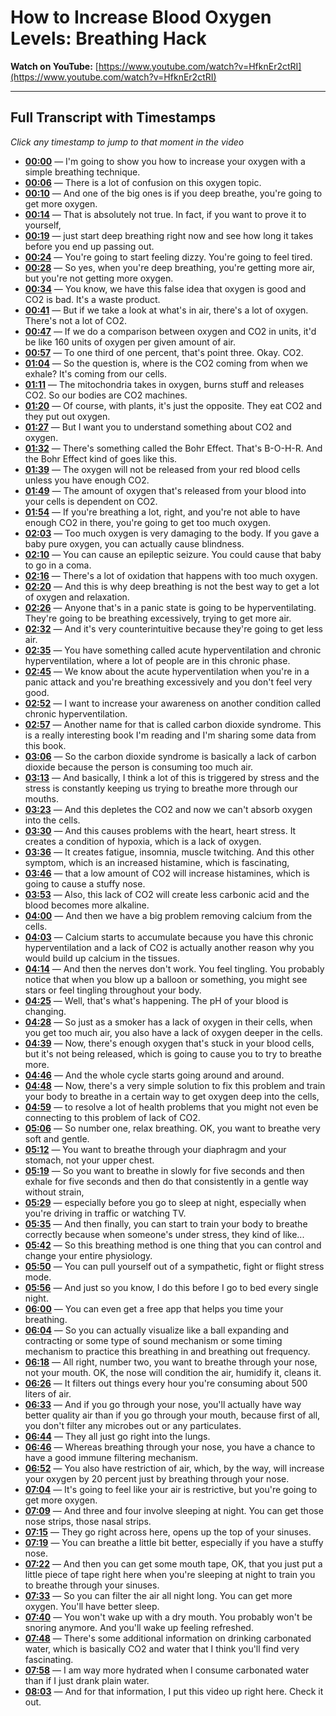 # How to Increase Blood Oxygen Levels: Breathing Hack

**Watch on YouTube:** [https://www.youtube.com/watch?v=HfknEr2ctRI](https://www.youtube.com/watch?v=HfknEr2ctRI)

---

## Full Transcript with Timestamps

*Click any timestamp to jump to that moment in the video*

- **[00:00](https://www.youtube.com/watch?v=HfknEr2ctRI&t=0s)** — I'm going to show you how to increase your oxygen with a simple breathing technique.
- **[00:06](https://www.youtube.com/watch?v=HfknEr2ctRI&t=6s)** — There is a lot of confusion on this oxygen topic.
- **[00:10](https://www.youtube.com/watch?v=HfknEr2ctRI&t=10s)** — And one of the big ones is if you deep breathe, you're going to get more oxygen.
- **[00:14](https://www.youtube.com/watch?v=HfknEr2ctRI&t=14s)** — That is absolutely not true. In fact, if you want to prove it to yourself,
- **[00:19](https://www.youtube.com/watch?v=HfknEr2ctRI&t=19s)** — just start deep breathing right now and see how long it takes before you end up passing out.
- **[00:24](https://www.youtube.com/watch?v=HfknEr2ctRI&t=24s)** — You're going to start feeling dizzy. You're going to feel tired.
- **[00:28](https://www.youtube.com/watch?v=HfknEr2ctRI&t=28s)** — So yes, when you're deep breathing, you're getting more air, but you're not getting more oxygen.
- **[00:34](https://www.youtube.com/watch?v=HfknEr2ctRI&t=34s)** — You know, we have this false idea that oxygen is good and CO2 is bad. It's a waste product.
- **[00:41](https://www.youtube.com/watch?v=HfknEr2ctRI&t=41s)** — But if we take a look at what's in air, there's a lot of oxygen. There's not a lot of CO2.
- **[00:47](https://www.youtube.com/watch?v=HfknEr2ctRI&t=47s)** — If we do a comparison between oxygen and CO2 in units, it'd be like 160 units of oxygen per given amount of air.
- **[00:57](https://www.youtube.com/watch?v=HfknEr2ctRI&t=57s)** — To one third of one percent, that's point three. Okay. CO2.
- **[01:04](https://www.youtube.com/watch?v=HfknEr2ctRI&t=64s)** — So the question is, where is the CO2 coming from when we exhale? It's coming from our cells.
- **[01:11](https://www.youtube.com/watch?v=HfknEr2ctRI&t=71s)** — The mitochondria takes in oxygen, burns stuff and releases CO2. So our bodies are CO2 machines.
- **[01:20](https://www.youtube.com/watch?v=HfknEr2ctRI&t=80s)** — Of course, with plants, it's just the opposite. They eat CO2 and they put out oxygen.
- **[01:27](https://www.youtube.com/watch?v=HfknEr2ctRI&t=87s)** — But I want you to understand something about CO2 and oxygen.
- **[01:32](https://www.youtube.com/watch?v=HfknEr2ctRI&t=92s)** — There's something called the Bohr Effect. That's B-O-H-R. And the Bohr Effect kind of goes like this.
- **[01:39](https://www.youtube.com/watch?v=HfknEr2ctRI&t=99s)** — The oxygen will not be released from your red blood cells unless you have enough CO2.
- **[01:49](https://www.youtube.com/watch?v=HfknEr2ctRI&t=109s)** — The amount of oxygen that's released from your blood into your cells is dependent on CO2.
- **[01:54](https://www.youtube.com/watch?v=HfknEr2ctRI&t=114s)** — If you're breathing a lot, right, and you're not able to have enough CO2 in there, you're going to get too much oxygen.
- **[02:03](https://www.youtube.com/watch?v=HfknEr2ctRI&t=123s)** — Too much oxygen is very damaging to the body. If you gave a baby pure oxygen, you can actually cause blindness.
- **[02:10](https://www.youtube.com/watch?v=HfknEr2ctRI&t=130s)** — You can cause an epileptic seizure. You could cause that baby to go in a coma.
- **[02:16](https://www.youtube.com/watch?v=HfknEr2ctRI&t=136s)** — There's a lot of oxidation that happens with too much oxygen.
- **[02:20](https://www.youtube.com/watch?v=HfknEr2ctRI&t=140s)** — And this is why deep breathing is not the best way to get a lot of oxygen and relaxation.
- **[02:26](https://www.youtube.com/watch?v=HfknEr2ctRI&t=146s)** — Anyone that's in a panic state is going to be hyperventilating. They're going to be breathing excessively, trying to get more air.
- **[02:32](https://www.youtube.com/watch?v=HfknEr2ctRI&t=152s)** — And it's very counterintuitive because they're going to get less air.
- **[02:35](https://www.youtube.com/watch?v=HfknEr2ctRI&t=155s)** — You have something called acute hyperventilation and chronic hyperventilation, where a lot of people are in this chronic phase.
- **[02:45](https://www.youtube.com/watch?v=HfknEr2ctRI&t=165s)** — We know about the acute hyperventilation when you're in a panic attack and you're breathing excessively and you don't feel very good.
- **[02:52](https://www.youtube.com/watch?v=HfknEr2ctRI&t=172s)** — I want to increase your awareness on another condition called chronic hyperventilation.
- **[02:57](https://www.youtube.com/watch?v=HfknEr2ctRI&t=177s)** — Another name for that is called carbon dioxide syndrome. This is a really interesting book I'm reading and I'm sharing some data from this book.
- **[03:06](https://www.youtube.com/watch?v=HfknEr2ctRI&t=186s)** — So the carbon dioxide syndrome is basically a lack of carbon dioxide because the person is consuming too much air.
- **[03:13](https://www.youtube.com/watch?v=HfknEr2ctRI&t=193s)** — And basically, I think a lot of this is triggered by stress and the stress is constantly keeping us trying to breathe more through our mouths.
- **[03:23](https://www.youtube.com/watch?v=HfknEr2ctRI&t=203s)** — And this depletes the CO2 and now we can't absorb oxygen into the cells.
- **[03:30](https://www.youtube.com/watch?v=HfknEr2ctRI&t=210s)** — And this causes problems with the heart, heart stress. It creates a condition of hypoxia, which is a lack of oxygen.
- **[03:36](https://www.youtube.com/watch?v=HfknEr2ctRI&t=216s)** — It creates fatigue, insomnia, muscle twitching. And this other symptom, which is an increased histamine, which is fascinating,
- **[03:46](https://www.youtube.com/watch?v=HfknEr2ctRI&t=226s)** — that a low amount of CO2 will increase histamines, which is going to cause a stuffy nose.
- **[03:53](https://www.youtube.com/watch?v=HfknEr2ctRI&t=233s)** — Also, this lack of CO2 will create less carbonic acid and the blood becomes more alkaline.
- **[04:00](https://www.youtube.com/watch?v=HfknEr2ctRI&t=240s)** — And then we have a big problem removing calcium from the cells.
- **[04:03](https://www.youtube.com/watch?v=HfknEr2ctRI&t=243s)** — Calcium starts to accumulate because you have this chronic hyperventilation and a lack of CO2 is actually another reason why you would build up calcium in the tissues.
- **[04:14](https://www.youtube.com/watch?v=HfknEr2ctRI&t=254s)** — And then the nerves don't work. You feel tingling. You probably notice that when you blow up a balloon or something, you might see stars or feel tingling throughout your body.
- **[04:25](https://www.youtube.com/watch?v=HfknEr2ctRI&t=265s)** — Well, that's what's happening. The pH of your blood is changing.
- **[04:28](https://www.youtube.com/watch?v=HfknEr2ctRI&t=268s)** — So just as a smoker has a lack of oxygen in their cells, when you get too much air, you also have a lack of oxygen deeper in the cells.
- **[04:39](https://www.youtube.com/watch?v=HfknEr2ctRI&t=279s)** — Now, there's enough oxygen that's stuck in your blood cells, but it's not being released, which is going to cause you to try to breathe more.
- **[04:46](https://www.youtube.com/watch?v=HfknEr2ctRI&t=286s)** — And the whole cycle starts going around and around.
- **[04:48](https://www.youtube.com/watch?v=HfknEr2ctRI&t=288s)** — Now, there's a very simple solution to fix this problem and train your body to breathe in a certain way to get oxygen deep into the cells,
- **[04:59](https://www.youtube.com/watch?v=HfknEr2ctRI&t=299s)** — to resolve a lot of health problems that you might not even be connecting to this problem of lack of CO2.
- **[05:06](https://www.youtube.com/watch?v=HfknEr2ctRI&t=306s)** — So number one, relax breathing. OK, you want to breathe very soft and gentle.
- **[05:12](https://www.youtube.com/watch?v=HfknEr2ctRI&t=312s)** — You want to breathe through your diaphragm and your stomach, not your upper chest.
- **[05:19](https://www.youtube.com/watch?v=HfknEr2ctRI&t=319s)** — So you want to breathe in slowly for five seconds and then exhale for five seconds and then do that consistently in a gentle way without strain,
- **[05:29](https://www.youtube.com/watch?v=HfknEr2ctRI&t=329s)** — especially before you go to sleep at night, especially when you're driving in traffic or watching TV.
- **[05:35](https://www.youtube.com/watch?v=HfknEr2ctRI&t=335s)** — And then finally, you can start to train your body to breathe correctly because when someone's under stress, they kind of like...
- **[05:42](https://www.youtube.com/watch?v=HfknEr2ctRI&t=342s)** — So this breathing method is one thing that you can control and change your entire physiology.
- **[05:50](https://www.youtube.com/watch?v=HfknEr2ctRI&t=350s)** — You can pull yourself out of a sympathetic, fight or flight stress mode.
- **[05:56](https://www.youtube.com/watch?v=HfknEr2ctRI&t=356s)** — And just so you know, I do this before I go to bed every single night.
- **[06:00](https://www.youtube.com/watch?v=HfknEr2ctRI&t=360s)** — You can even get a free app that helps you time your breathing.
- **[06:04](https://www.youtube.com/watch?v=HfknEr2ctRI&t=364s)** — So you can actually visualize like a ball expanding and contracting or some type of sound mechanism or some timing mechanism to practice this breathing in and breathing out frequency.
- **[06:18](https://www.youtube.com/watch?v=HfknEr2ctRI&t=378s)** — All right, number two, you want to breathe through your nose, not your mouth. OK, the nose will condition the air, humidify it, cleans it.
- **[06:26](https://www.youtube.com/watch?v=HfknEr2ctRI&t=386s)** — It filters out things every hour you're consuming about 500 liters of air.
- **[06:33](https://www.youtube.com/watch?v=HfknEr2ctRI&t=393s)** — And if you go through your nose, you'll actually have way better quality air than if you go through your mouth, because first of all, you don't filter any microbes out or any particulates.
- **[06:44](https://www.youtube.com/watch?v=HfknEr2ctRI&t=404s)** — They all just go right into the lungs.
- **[06:46](https://www.youtube.com/watch?v=HfknEr2ctRI&t=406s)** — Whereas breathing through your nose, you have a chance to have a good immune filtering mechanism.
- **[06:52](https://www.youtube.com/watch?v=HfknEr2ctRI&t=412s)** — You also have restriction of air, which, by the way, will increase your oxygen by 20 percent just by breathing through your nose.
- **[07:04](https://www.youtube.com/watch?v=HfknEr2ctRI&t=424s)** — It's going to feel like your air is restrictive, but you're going to get more oxygen.
- **[07:09](https://www.youtube.com/watch?v=HfknEr2ctRI&t=429s)** — And three and four involve sleeping at night. You can get those nose strips, those nasal strips.
- **[07:15](https://www.youtube.com/watch?v=HfknEr2ctRI&t=435s)** — They go right across here, opens up the top of your sinuses.
- **[07:19](https://www.youtube.com/watch?v=HfknEr2ctRI&t=439s)** — You can breathe a little bit better, especially if you have a stuffy nose.
- **[07:22](https://www.youtube.com/watch?v=HfknEr2ctRI&t=442s)** — And then you can get some mouth tape, OK, that you just put a little piece of tape right here when you're sleeping at night to train you to breathe through your sinuses.
- **[07:33](https://www.youtube.com/watch?v=HfknEr2ctRI&t=453s)** — So you can filter the air all night long. You can get more oxygen. You'll have better sleep.
- **[07:40](https://www.youtube.com/watch?v=HfknEr2ctRI&t=460s)** — You won't wake up with a dry mouth. You probably won't be snoring anymore. And you'll wake up feeling refreshed.
- **[07:48](https://www.youtube.com/watch?v=HfknEr2ctRI&t=468s)** — There's some additional information on drinking carbonated water, which is basically CO2 and water that I think you'll find very fascinating.
- **[07:58](https://www.youtube.com/watch?v=HfknEr2ctRI&t=478s)** — I am way more hydrated when I consume carbonated water than if I just drank plain water.
- **[08:03](https://www.youtube.com/watch?v=HfknEr2ctRI&t=483s)** — And for that information, I put this video up right here. Check it out.
